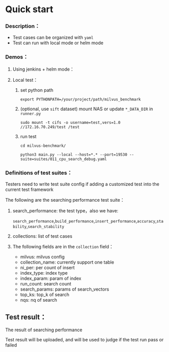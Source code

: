 # Quick start

### Description：

- Test cases can be organized with `yaml `
- Test can run with local mode or helm mode

### Demos：

1. Using jenkins + helm mode： 

2. Local test：
   1. set python path 
   
      `export PYTHONPATH=/your/project/path/milvus_benchmark`
   2. (optional, use `sift` dataset) mount NAS or update `*_DATA_DIR` in `runner.py`
   
        `sudo mount -t cifs -o username=test,vers=1.0 //172.16.70.249/test /test`
   3. run test
   
      `cd milvus-benchmark/`

      `python3 main.py --local --host=*.* --port=19530 --suite=suites/011_cpu_search_debug.yaml`

### Definitions of test suites：

Testers need to write test suite config if adding a customized test into the current test framework

The following are the searching performance test suite：

1. search_performance: the test type，also we have:

    `search_performance`,`build_performance`,`insert_performance`,`accuracy`,`stability`,`search_stability`
2. collections: list of test cases
3. The following fields are in the `collection` field：
   - milvus: milvus config
   - collection_name: currently support one table
   - ni_per: per count of insert
   - index_type: index type
   - index_param: param of index
   - run_count: search count
   - search_params: params of search_vectors
   - top_ks: top_k of search
   - nqs: nq of search

## Test result：

The result of searching performance

Test result will be uploaded, and will be used to judge if the test run pass or failed
